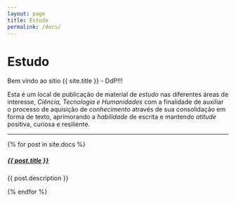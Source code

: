 ```yaml
---
layout: page
title: Estudo
permalink: /docs/
---
```


# Estudo

Bem vindo ao sítio {{ site.title }} - DdP!!!

Esta é um local de publicação de material de *estudo* nas diferentes áreas de interesse, *Ciência, Tecnologia e Humanidades* com a finalidade de auxiliar o processo de aquisição de *conhecimento* através de sua consolidação em forma de texto, aprimorando a *habilidade* de escrita e mantendo *atitude* positiva, curiosa e resiliente.

<div class="section-index">
    <hr class="panel-line">
    {% for post in site.docs  %}        
    <div class="entry">
    <h5><a href="{{ post.url | prepend: site.baseurl }}">{{ post.title }}</a></h5>
    <p>{{ post.description }}</p>
    </div>{% endfor %}
</div>
